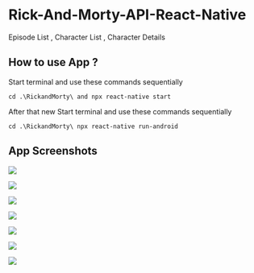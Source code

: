 # Rick-And-Morty-API-React-Native
Episode List , Character List , Character Details

## How to use App ?

Start terminal and use these commands sequentially

`cd .\RickandMorty\ and npx react-native start`


After that new Start terminal and use these commands sequentially 

`cd .\RickandMorty\ npx react-native run-android`


## App Screenshots 

![](images/1.png)

![](images/2.png)

![](images/3.png)

![](images/4.png)

![](images/5.png)

![](images/6.png)

![](images/7.png)
